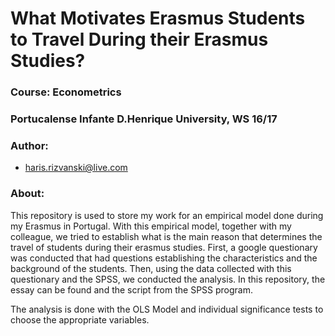 # What Motivates Erasmus Students to Travel During their Erasmus Studies?

### Course: Econometrics

### Portucalense Infante D.Henrique University, WS 16/17

### Author:

- haris.rizvanski@live.com

### About:

This repository is used to store my work for an empirical model done during my Erasmus in Portugal. With this empirical model, together with my colleague, we tried to establish what is the main reason that determines the travel of students during their erasmus studies. First, a google questionary was conducted that had questions establishing the characteristics and the background of the students. Then, using the data collected with this questionary and the SPSS, we conducted the analysis. In this repository, the essay can be found and the script from the SPSS program.

The analysis is done with the OLS Model and individual significance tests to choose the appropriate variables.
